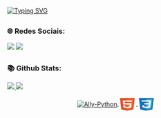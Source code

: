 [![Typing SVG](https://readme-typing-svg.herokuapp.com?font=Bold+Code&weight=300&size=30&duration=4000&pause=1000&color=4682B4&center=true&vCenter=true&random=false&width=1000&lines=Seja+Bem+Vindo(a)+ao+meu+perfil.+👋🏻;Estou+me+formando+em+ADS.+👨🏻‍💻;e+sou+um+aprendiz+eterno+no+universo+da+tecnologia.+👨🏻‍🎓)](https://git.io/typing-svg)
##
  
<h3> 🌐 Redes Sociais: <br></h3> 

<div>  


   <a href="https://www.linkedin.com/in/kauã-lima-betito-61935b267/" target="_blank"><img src="https://img.shields.io/badge/-LinkedIn-%230077B5?style=for-the-badge&logo=linkedin&logoColor=white" target="_blank"></a>
   <a href = "mailto:kauabetito0@gmail.com"><img src="https://img.shields.io/badge/Gmail-D14836?style=for-the-badge&logo=gmail&logoColor=white" target="_blank"></a>
 
##
<h3> 📚 Github Stats: <br></h3>
<div>
  <a href="[https://github.com/kauabetito](https://github.com/kauabetito)"> 
  <img height="170em" src="https://github-readme-stats.vercel.app/api?username=kauabetito&show_icons=true&theme=tokyonight"/>
  <img height="150em" src="https://github-readme-stats.vercel.app/api/top-langs/?username=kauabetito&layout=compact&langscount=16&theme=tokyonight"/>
</div>

<br>

<div align="center" style="display: inline_block">
  <img align="center" alt="Ally-Python" height="40" width="50" src="https://cdn.jsdelivr.net/gh/devicons/devicon/icons/python/python-original-wordmark.svg" /> 
  <img align="center" alt="Ally-HTML" height="30" width="40" src="https://raw.githubusercontent.com/devicons/devicon/master/icons/html5/html5-original.svg">
  <img align="center" alt="Ally-CSS" height="30" width="40" src="https://raw.githubusercontent.com/devicons/devicon/master/icons/css3/css3-original.svg">
</div>

<!--
**kauabetito/kauabetito** is a ✨ _special_ ✨ repository because its `README.md` (this file) appears on your GitHub profile.

Here are some ideas to get you started:

- 🔭 I’m currently working on ...
- 🌱 I’m currently learning ...
- 👯 I’m looking to collaborate on ...
- 🤔 I’m looking for help with ...
- 💬 Ask me about ...
- 📫 How to reach me: ...
- 😄 Pronouns: ...
- ⚡ Fun fact: ...
-->
